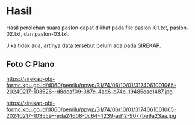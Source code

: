 # Hasil

Hasil perolehan suara paslon dapat dilihat pada file paslon-01.txt, paslon-02.txt, dan paslon-03.txt.

Jika tidak ada, artinya data tersebut belum ada pada SIREKAP.

## Foto C Plano

https://sirekap-obj-formc.kpu.go.id/d060/pemilu/ppwp/31/74/06/10/01/3174061001065-20240217-103526--d8deaf09-387e-4ad6-b74e-19485cac1487.jpg

https://sirekap-obj-formc.kpu.go.id/d060/pemilu/ppwp/31/74/06/10/01/3174061001065-20240217-103559--eda24608-0c64-4239-ad12-9077be9a23aa.jpg
